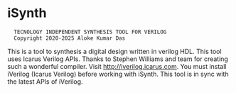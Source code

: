 # iSynth
      TECNOLOGY INDEPENDENT SYNTHESIS TOOL FOR VERILOG
      Copyright 2020-2025 Aloke Kumar Das
      
This is a tool to synthesis a digital design written in verilog HDL. This tool uses Icarus Verilog APIs.
Thanks to Stephen Williams and team for creating such a wonderful compiler. Visit <http://iverilog.icarus.com>.
You must install iVerilog (Icarus Verilog) before working with iSynth. This tool is in sync with the latest APIs of iVerilog.
